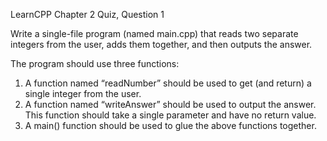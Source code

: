 LearnCPP Chapter 2 Quiz, Question 1

Write a single-file program (named main.cpp) that reads two separate integers from the user, adds them together, and then outputs the answer.

The program should use three functions:
1) A function named “readNumber” should be used to get (and return) a single integer from the user.
2) A function named “writeAnswer” should be used to output the answer. This function should take a single parameter and have no return value.
3) A main() function should be used to glue the above functions together.
